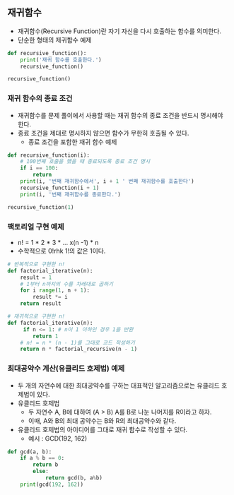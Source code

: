 ## 재귀함수

* 재귀함수(Recursive Function)란 자기 자신을 다시 호출하는 함수를 의미한다.
* 단순한 형태의 제귀함수 예제
```python
def recursive_function():
    print('재귀 함수를 호출한다.')
    recursive_function()

recursive_function()
```

### 재귀 함수의 종료 조건
* 재귀함수를 문제 풀이에서 사용할 때는 재귀 함수의 종료 조건을 반드시 명시해야 한다.
* 종료 조건을 제대로 명시하지 않으면 함수가 무한히 호출될 수 있다.
    - 종료 조건을 포함한 재귀 함수 예제
```python
def recursive_function(i):
    # 100번째 호출을 했을 때 종료되도록 종료 조건 명시
    if i == 100:
        return
    print(i, '번째 재귀함수에서', i + 1 ' 번째 재귀함수를 호출한다')
    recursive_function(i + 1)
    print(i, '번째 재귀함수를 종료한다.')

recursive_function(1)
```

### 팩토리얼 구현 예제
* n! = 1 * 2 * 3 * ... x(n -1) * n
* 수학적으로 0!rhk 1!의 값은 1이다.

```python
# 반복적으로 구현한 n!
def factorial_iterative(n):
    result = 1
    # 1부터 n까지의 수를 차레대로 곱하기
    for i range(1, n + 1):
        result *= i
    return result
```

```python
# 재귀적으로 구현한 n!
def factorial_iterative(n):
     if n <= 1: # n이 1 이하인 경우 1을 반환
        return 1
    # n! = n * (n - 1)를 그대로 코드 작성하기
    return n * factorial_recursive(n - 1)
```

### 최대공약수 계산(유클리드 호제법) 예제
* 두 개의 자연수에 대한 최대공약수를 구하는 대표적인 알고리즘으로는 유클리드 호제법이 있다.
* 유클리드 호제법
    - 두 자연수 A, B에 대하여 (A > B) A를 B로 나눈 나머지를 R이라고 하자.
    - 이때, A와 B의 최대 공약수는 B와 R의 최대공약수와 같다.
* 유클리드 호제법의 아이디어를 그대로 재귀 함수로 작성할 수 있다.
    - 예시 : GCD(192, 162)

```python
def gcd(a, b):
    if a % b == 0:
        return b
        else:
            return gcd(b, a%b)
    print(gcd(192, 162))
```